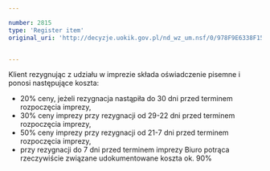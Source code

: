 ```yaml
---

number: 2815
type: 'Register item'
original_uri: 'http://decyzje.uokik.gov.pl/nd_wz_um.nsf/0/978F9E6338F150AEC12579AC00441707?OpenDocument'


---
```


Klient rezygnując z udziału w imprezie składa oświadczenie pisemne i ponosi następujące koszta: 
- 20% ceny, jeżeli rezygnacja nastąpiła do 30 dni przed terminem rozpoczęcia imprezy, 
- 30% ceny imprezy przy rezygnacji od 29-22 dni przed terminem rozpoczęcia imprezy, 
- 50% ceny imprezy przy rezygnacji od 21-7 dni przed terminem rozpoczęcia imprezy, 
- przy rezygnacji do 7 dni przed terminem imprezy Biuro potrąca rzeczywiście związane udokumentowane koszta ok. 90%
